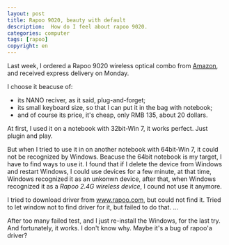 ```yaml
---
layout: post
title: Rapoo 9020, beauty with default
description:  How do I feel about rapoo 9020.
categories: computer
tags: [rapoo]
copyright: en
---
```


Last week, I ordered a Rapoo 9020 wireless optical combo from [Amazon](z.cn), and received express delivery on Monday.

I choose it beacuse of:

* its NANO reciver, as it said, plug-and-forget;
* its small keyboard size, so that I can put it in the bag with notebook;
* and of course its price, it's cheap, only RMB 135, about 20 dollars.

At first, I used it on a notebook with 32bit-Win 7, it works perfect. Just plugin and play.

But when I tried to use it in on another notebook with 64bit-Win 7, it could not be recognized by Windows. Beacuse the 64bit notebook is my target, I have to find ways to use it. I found that if I delete the device from Windows and restart Windows, I could use devices for a few minute, at that time, Windows recognized it as an unkonwn device, after that, when Windows recognized it as a <i>Rapoo 2.4G wireless device</i>, I cound not use it anymore.

I tried to download driver from www.rapoo.com, but could not find it. Tried to let window not to find driver for it, but failed to do that. ...

After too many failed test, and I just re-install the Windows, for the last try. And fortunately, it works. I don't know why. Maybe it's a bug of rapoo'a driver?
